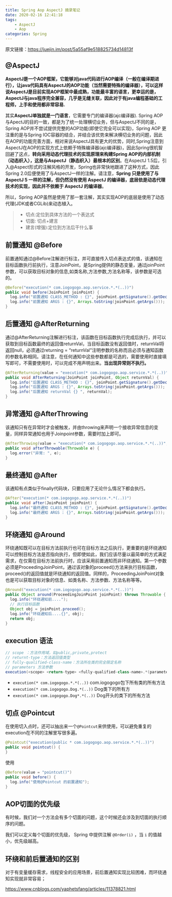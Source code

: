 ```yaml
---
title: Spring Aop AspectJ 摘录笔记
date: 2020-02-16 12:41:18
tags: 
	- AspectJ
	- Aop
categories: Spring
---
```


原文链接：https://juejin.im/post/5a55af9e518825734d14813f

## @AspectJ

**AspectJ是一个AOP框架，它能够对java代码进行AOP编译（一般在编译期进行），让java代码具有AspectJ的AOP功能（当然需要特殊的编译器），可以这样说AspectJ是目前实现AOP框架中最成熟，功能最丰富的语言，更幸运的是，AspectJ与java程序完全兼容，几乎是无缝关联，因此对于有java编程基础的工程师，上手和使用都非常容易.** 



其实**AspectJ单独就是一门语言**，它需要专门的编译器(ajc编译器). Spring AOP 与ApectJ的目的一致，都是为了统一处理横切业务，但与AspectJ不同的是，Spring AOP并不尝试提供完整的AOP功能(即使它完全可以实现)，Spring AOP 更注重的是与Spring IOC容器的结合，并结合该优势来解决横切业务的问题，因此在AOP的功能完善方面，相对来说AspectJ具有更大的优势，同时,Spring注意到AspectJ在AOP的实现方式上依赖于特殊编译器(ajc编译器)，因此Spring很机智回避了这点，**转向采用动态代理技术的实现原理来构建Spring AOP的内部机制（动态织入），这是与AspectJ（静态织入）最根本的区别**。在AspectJ 1.5后，引入@Aspect形式的注解风格的开发，Spring也非常快地跟进了这种方式，因此Spring 2.0后便使用了与AspectJ一样的注解。请注意，**Spring 只是使用了与 AspectJ 5 一样的注解，但仍然没有使用 AspectJ 的编译器，底层依是动态代理技术的实现，因此并不依赖于 AspectJ 的编译器**。



所以，Spring AOP虽然是使用了那一套注解，其实实现AOP的底层是使用了动态代理(JDK或者CGLib)来动态植入。



> - 切点:定位到具体方法的一个表达式
> - 切面: 切点+建言
> - 建言(增强):定位到方法后干什么事



## 前置通知 @Before

前置通知通过@Before注解进行标注，并可直接传入切点表达式的值，该通知在目标函数执行前执行，注意JoinPoint，是Spring提供的静态变量，通过joinPoint 参数，可以获取目标对象的信息,如类名称,方法参数,方法名称等，该参数是可选的。

```java
@Before("execution(* com.iogogogo.aop.service.*.*(..))")
public void before(JoinPoint joinPoint) {
  log.info("前置通知 CLASS_METHOD : {}", joinPoint.getSignature().getDeclaringTypeName() + "." + joinPoint.getSignature().getName());
  log.info("前置通知 ARGS : {}", Arrays.toString(joinPoint.getArgs()));
}
```



## 后置通知 @AfterReturning

通过@AfterReturning注解进行标注，该函数在目标函数执行完成后执行，并可以获取到目标函数最终的返回值returnVal，当目标函数没有返回值时，returnVal将返回null，必须通过returning = “returnVal”注明参数的名称而且必须与通知函数的参数名称相同。请注意，在任何通知中这些参数都是可选的，需要使用时直接填写即可，不需要使用时，可以完成不用声明出来。**当出现异常则不执行。**

```java
@AfterReturning(value = "execution(* com.iogogogo.aop.service.*.*(..))", returning = "returnVal")
public void AfterReturning(JoinPoint joinPoint, Object returnVal) {
  log.info("后置通知 CLASS_METHOD : {}", joinPoint.getSignature().getDeclaringTypeName() + "." + joinPoint.getSignature().getName());
  log.info("后置通知 ARGS : {}", Arrays.toString(joinPoint.getArgs()));
  log.info("后置通知 returnVal {} ", returnVal);
}
```





## 异常通知 @AfterThrowing

该通知只有在异常时才会被触发，并由throwing来声明一个接收异常信息的变量，同样异常通知也用于Joinpoint参数，需要时加上即可。

```java
@AfterThrowing(value = "execution(* com.iogogogo.aop.service.*.*(..))", throwing = "e")
public void afterThrowable(Throwable e) {
  log.error("异常: ", e);
}
```





## 最终通知 @After

该通知有点类似于finally代码块，只要应用了无论什么情况下都会执行。

```java
@After("execution(* com.iogogogo.aop.service.*.*(..))")
public void after(JoinPoint joinPoint) {
  log.info("最终通知 CLASS_METHOD : {}", joinPoint.getSignature().getDeclaringTypeName() + "." + joinPoint.getSignature().getName());
  log.info("最终通知 ARGS : {}", Arrays.toString(joinPoint.getArgs()));
}
```





## 环绕通知 @Around

环绕通知既可以在目标方法前执行也可在目标方法之后执行，更重要的是环绕通知可以控制目标方法是否指向执行，但即使如此，我们应该尽量以最简单的方式满足需求，在仅需在目标方法前执行时，应该采用前置通知而非环绕通知。第一个参数必须是ProceedingJoinPoint，通过该对象的proceed()方法来执行目标函数，proceed()的返回值就是环绕通知的返回值。同样的，ProceedingJoinPoint对象也是可以获取目标对象的信息、如类名称、方法参数、方法名称等等。

```java
@Around("execution(* com.iogogogo.aop.service.*.*(..))")
public Object around(ProceedingJoinPoint joinPoint) throws Throwable {
  log.info("环绕通知前....");
  // 执行目标函数
  Object obj = joinPoint.proceed();
  log.info("环绕通知后....{}", obj);
  return obj;
}
```



## execution 语法

```java
// scope ：方法作用域，如public,private,protect
// returnt-type：方法返回值类型
// fully-qualified-class-name：方法所在类的完全限定名称
// parameters 方法参数
execution(<scope> <return-type> <fully-qualified-class-name>.*(parameters))
```

- `execution(* com.iogogogo.*.*(..))` com.iogogogo包下所有类的所有方法
- `execution(* com.iogogogo.Dog.*(..))` Dog类下的所有方
- `execution(* com.iogogogo.Dog*.*(..))` Dog开头的类下的所有方法





## 切点 @Pointcut

在使用切入点时，还可以抽出来一个`@Pointcut`来供使用，可以避免重复的execution在不同的注解里写很多遍。

```java
@Pointcut("execution(public * com.iogogogo.aop.service.*.*(..))")
public void pointcut() {
}
```

使用

```java
@Before(value = "pointcut()")
public void before() {
  log.info("使用@Pointcut 的前置通知");
}
```



## AOP切面的优先级

有时候，我们对一个方法会有多个切面的问题，这个时候还会涉及到切面的执行顺序的问题。

我们可以定义每个切面的优先级， Spring 中提供注解 `@Order(i)` ，当 `i` 的值越小，优先级越高。



## 环绕和前后置通知的区别

对于有变量缓存需求，线程安全的应用场景，前后置通知实现比较困难，而环绕通知实现就非常容易；

https://www.cnblogs.com/yaphetsfang/articles/11378821.html